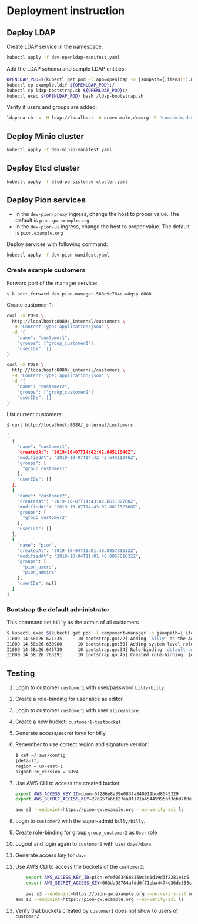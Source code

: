 # Deployment instruction

## Deploy LDAP

Create LDAP service in the namespace:
```bash
kubectl apply -f dev-openldap-manifest.yaml
```

Add the LDAP schema and sample LDAP entities:
```bash
OPENLDAP_POD=$(kubectl get pod -l app=openldap -o jsonpath={.items[*].metadata.name})
kubectl cp example.ldif ${OPENLDAP_POD}:/
kubectl cp ldap-bootstrap.sh ${OPENLDAP_POD}:/
kubectl exec ${OPENLDAP_POD} bash /ldap-bootstrap.sh
```

Verify if users and groups are added:
```bash
ldapsearch -x -H ldap://localhost -b dc=example,dc=org -D "cn=admin,dc=example,dc=org" -w ${LDAP_ADMIN_PASSWORD}
```

## Deploy Minio cluster

```bash
kubectl apply -f dev-minio-manifest.yaml
```

## Deploy Etcd cluster

```bash
kubectl apply -f etcd-persistence-cluster.yaml
```

## Deploy Pion services

- In the `dev-pion-proxy` ingress, change the host to proper value. The default is `pion-gw.example.org`
- In the `dev-pion-ui` ingress, change the host to proper value. The default is `pion.example.org`

Deploy services with following command:

```bash
kubectl apply -f dev-pion-manifest.yaml
```

### Create example customers

Forward port of the manager service:

```bash
$ k port-forward dev-pion-manager-588d9c784c-w8qsp 8080
```

Create customer-1:
```bash
curl -X POST \
  http://localhost:8080/_internal/customers \
  -H 'Content-Type: application/json' \
  -d '{
	"name": "customer1",
	"groups": ["group_customer1"],
	"userIDs": []
}'

curl -X POST \
  http://localhost:8080/_internal/customers \
  -H 'Content-Type: application/json' \
  -d '{
	"name": "customer2",
	"groups": ["group_customer2"],
	"userIDs": []
}'

```

List current customers:
```bash
$ curl http://localhost:8080/_internal/customers

[
  {
    "name": "customer1",
    "createdAt": "2019-10-07T14:42:42.64511046Z",
    "modifiedAt": "2019-10-07T14:42:42.64511046Z",
    "groups": [
      "group_customer1"
    ],
    "userIDs": []
  },
  {
    "name": "customer2",
    "createdAt": "2019-10-07T14:43:02.861132768Z",
    "modifiedAt": "2019-10-07T14:43:02.861132768Z",
    "groups": [
      "group_customer2"
    ],
    "userIDs": []
  },
  {
    "name": "pion",
    "createdAt": "2019-10-04T11:01:46.885781632Z",
    "modifiedAt": "2019-10-04T11:01:46.885781632Z",
    "groups": [
      "pion_users",
      "pion_admins"
    ],
    "userIDs": null
  }
]
```

### Bootstrap the default administrator

This command set `billy` as the admin of all customers
```bash
$ kubectl exec $(kubectl get pod -l component=manager -o jsonpath={.items[*].metadata.name}) -- /opt/bootstrap --admin-user billy
I1009 14:58:26.621235      10 bootstrap.go:22] Adding 'billy' as the Admin of the system
I1009 14:58:26.630980      10 bootstrap.go:30] Adding system level role-binding
I1009 14:58:26.645739      10 bootstrap.go:34] Role-binding 'default-admin-rb' existed, deleting
I1009 14:58:26.703291      10 bootstrap.go:45] Created role-binding: {default-admin-rb 0001-01-01 00:00:00 +0000 UTC [{user billy}] admin}
```

## Testing
1. Login to customer `customer1` with user/password `billy/billy`.
2. Create a role-binding for user alice as editor.
3. Login to customer `customer1` with user `alice/alice`
4. Create a new bucket: `customer1-testbucket`
5. Generate access/secret keys for billy.
6. Remember to use correct region and signature version:
    ```bash
    $ cat ~/.aws/config
    [default]
    region = us-east-1
    signature_version = s3v4
    ```

7. Use AWS CLI to access the created bucket: 
    ```bash
    export AWS_ACCESS_KEY_ID=pion-0f286e8a39e083fa840919bcd8545329
    export AWS_SECRET_ACCESS_KEY=276957a66127ea8f171a45445995af3ebd7f0ef4c5d5be416d0fc400c95b0e5a
    
    aws s3 --endpoint=https://pion-gw.example.org --no-verify-ssl ls 
    ```
   
8. Login to `customer2` with the super-admid `billy/billy`.
9. Create role-binding for group `group_customer2` as `User` role
10. Logout and login again to `customer2` with user `dave/dave`.
11. Generate access key for `dave`
12. Use AWS CLI to access the buckets of the `customer2`:
    ```bash
        export AWS_ACCESS_KEY_ID=pion-efef06346b8150c5e1d19d3f2281e1c5
        export AWS_SECRET_ACCESS_KEY=663da98784afdd0f71eba4474e36dc358c13f3adfe06c6dbcfb6135c72002dfc
        
        aws s3 --endpoint=https://pion-gw.example.org --no-verify-ssl mb s3://customer2-bucket
    aws s3 --endpoint=https://pion-gw.example.org --no-verify-ssl ls
    ```
13. Verify that buckets created by `customer1` does not show to users of `customer2`
   